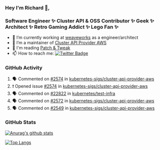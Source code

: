 ### Hey I'm Richard 👋, 

<h3 align="left">Software Engineer ✨ Cluster API & OSS Contributor ✨ Geek ✨ Architect ✨ Retro Gaming Addict ✨ Lego Fan ✨</h3>

- 🔭 I’m currently working at [weaveworks](https://github.com/weaveworks) as a engineer/architect
- 👯 I’m a maintainer of [Cluster API Provider AWS](https://github.com/kubernetes-sigs/cluster-api-provider-aws)
- 💬 I'm reading [Patch & Tweak](https://bjooks.com/products/patch-tweak-exploring-modular-synthesis)
- 📫 How to reach me: [![Twitter Badge](https://img.shields.io/badge/-@fruit_case-00acee?style=flat&logo=Twitter&logoColor=white)](https://twitter.com/intent/follow?screen_name=fruit_case "Follow on Twitter")

### GitHub Activity 

<!--START_SECTION:activity-->
1. 🗣 Commented on [#2574](https://github.com/kubernetes-sigs/cluster-api-provider-aws/issues/2574) in [kubernetes-sigs/cluster-api-provider-aws](https://github.com/kubernetes-sigs/cluster-api-provider-aws)
2. ❗️ Opened issue [#2574](https://github.com/kubernetes-sigs/cluster-api-provider-aws/issues/2574) in [kubernetes-sigs/cluster-api-provider-aws](https://github.com/kubernetes-sigs/cluster-api-provider-aws)
3. 🗣 Commented on [#22822](https://github.com/kubernetes/test-infra/issues/22822) in [kubernetes/test-infra](https://github.com/kubernetes/test-infra)
4. 🗣 Commented on [#2572](https://github.com/kubernetes-sigs/cluster-api-provider-aws/issues/2572) in [kubernetes-sigs/cluster-api-provider-aws](https://github.com/kubernetes-sigs/cluster-api-provider-aws)
5. 🗣 Commented on [#2549](https://github.com/kubernetes-sigs/cluster-api-provider-aws/issues/2549) in [kubernetes-sigs/cluster-api-provider-aws](https://github.com/kubernetes-sigs/cluster-api-provider-aws)
<!--END_SECTION:activity-->

### GitHub Stats

[![Anurag's github stats](https://github-readme-stats.vercel.app/api?username=richardcase&count_private=true&show_icons=true)](https://github.com/anuraghazra/github-readme-stats)

[![Top Langs](https://github-readme-stats.vercel.app/api/top-langs/?username=richardcase&hide=html&layout=compact)](https://github.com/anuraghazra/github-readme-stats)
